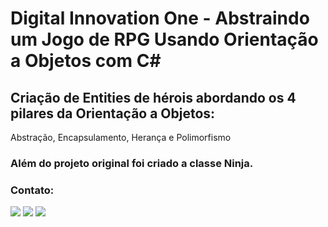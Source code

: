 # Digital Innovation One - Abstraindo um Jogo de RPG Usando Orientação a Objetos com C#

## Criação de Entities de hérois abordando os 4 pilares da Orientação a Objetos:

Abstração, Encapsulamento, Herança e Polimorfismo

### Além do projeto original foi criado a classe Ninja.

### Contato:

<div>
<a href="https://www.linkedin.com/in/jos%C3%A9-oliveira-31906a207" target="_blank"><img src="https://img.shields.io/badge/-LinkedIn-%230077B5?style=for-the-badge&logo=linkedin&logoColor=white" target="_blank"></a>   
<a href="https://instagram.com/zecabh" target="_blank"><img src="https://img.shields.io/badge/-Instagram-%23E4405F?style=for-the-badge&logo=instagram&logoColor=white" target="_blank"></a>
<a href = "mailto:zecabh@gmail.com"><img src="https://img.shields.io/badge/Gmail-D14836?style=for-the-badge&logo=gmail&logoColor=white" target="_blank"></a>
</div>
